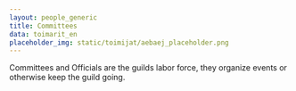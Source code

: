 ```yaml
---
layout: people_generic
title: Committees
data: toimarit_en
placeholder_img: static/toimijat/aebaej_placeholder.png
---
```

Committees and Officials are the guilds labor force, they organize events or otherwise keep the guild going.
